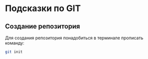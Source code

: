 # Подсказки по GIT

## Создание репозитория
Для создания репозитория понадобиться в терминале прописать команду:
```sh
git init
```
